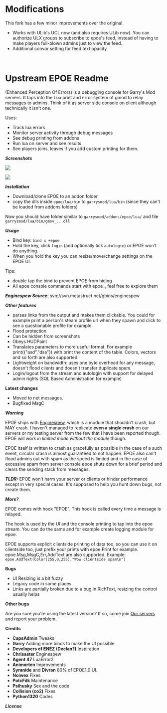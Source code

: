 Modifications
=======
This fork has a few minor improvements over the original.
- Works with ULib's UCL now (and also requires ULib now). You can authorize ULX groups to subscribe to epoe's feed, instead of having to make players full-blown admins just to view the feed.
- Additional convar setting for feed text opacity
<br/>


Upstream EPOE Readme
=======================

(Enhanced Perception Of Errors) is a debugging console for Garry's Mod servers. It taps into the Lua print and error system of gmod to relay messages to admins. 
Think of it as server side console on client although technically it isn't one.

Uses:

 - Track lua errors
 - Monitor server activity through debug messages
 - See debug printing from addons
 - Run lua on server and see results
 - See players joins, leaves if you add custom printing for them.


***Screenshots***

![](http://i.imgur.com/k1rhz3b.png)

![](http://i.imgur.com/SyuCR5i.png)

***Installation***

 - Download/clone EPOE to an addon folder
 - copy the dlls inside ```epoe/lua/bin``` to ```garrysmod/lua/bin``` 
(since they can't be loaded from addons folders)

 Now you should have folder similar to ``` garrysmod/addons/epoe/lua/ ``` and file ``` garrysmod/lua/bin/gmsv_...dll ```

***Usage***

 * Bind key: ```bind x +epoe```
 * Hold the key, click ```login``` (and optionally tick ```autologin```) or EPOE won't do anything.
 * When you hold the key you can resize/move/change settings on the EPOE UI.

Tips:

 - double tap the bind to prevent EPOE from hiding
 - All epoe console commands start with epoe_, feel free to explore them


***Enginespew Source***: svn://svn.metastruct.net/gbins/enginespew

***Other features***

 - parses links from the output and makes them clickable. You could for example print a person's steam profile url when they spawn and click to see a questionable profile for example.
 - Flood protection
 - Can be hidden from screenshots
 - Obeys HUDPaint
 - Translates parameters to more useful format. For example print({"asd","dsa"}) with print the content of the table. Colors, vectors and so forth are also supported.
 - Lightweight on bandwidth: uses one byte overhead for any message, doesn't flood clients and doesn't transfer duplicate spam.
 - Login/logout from the stream and autologin with support for delayed admin rights (SQL Based Administration for example)


**Latest changes**

 - Moved to net messages.
 - Bugfixed MsgC

***Warning***

EPOE ships with [Enginespew](http://www.facepunch.com/threads/859870), which is a module that shouldn't crash, but MAY crash.
I haven't managed to replicate **even a single crash** on our servers or my testing server from the few that I have been reported though. EPOE will work *in limited mode without the module* though.

EPOE itself is written to crash as gracefully as possible in the case of a such event, circular crash is almost guaranteed to not happen. 
EPOE also can't flood admins out with spam as the speed is limited and in the case of excessive spam from server console epoe shuts down for a brief period and clears the sending stack from messages.

***TLDR:*** EPOE won't harm your server or clients or hinder performance except in very special cases. It's supposed to help you hunt down bugs, not create them.


***More?***

EPOE comes with hook "EPOE". This hook is called every time a message is relayed. 

The hook is used by the UI and the console printing to tap into the epoe stream. You can do the same and for example create logging module for epoe.

EPOE supports explicit clientside printing of data too, so you can use it on clientside too, just prefix your prints with epoe.Print for example. epoe.Msg,MsgC,Err,AddText are also supported.
Example:
```epoe.AddText(Color(255,0,255),"Wow clientside spam\n")```


**Bugs**

 - UI Resizing is a bit fuzzy
 - Legacy code in some places
 - Links are partially broken due to a bug in RichText, resizing the control usually helps

**Other bugs**

Are you sure you're using the latest version? 
If so, come join [Our servers](http://metastruct.net) and report your problem.

**Credits**
 - **CapsAdmin** Tweaks
 - **Garry** Adding more binds to make the UI possible
 - **Developers of ENEZ (Declan?)** Inspiration
 - **Chrisaster** Enginespew
 - **Agent 47** LuaError2
 - **Animorten** Improvements
 - **Syranide** and **Divran** 80% of EPOE1.0 UI.
 - **Noiwex** Fixes
 - **PotcFdk** Maintenance
 - **Psihusky** Sex and the code
 - **Collision (co2)** Fixes
 - **Python1320** Codes

***License***
